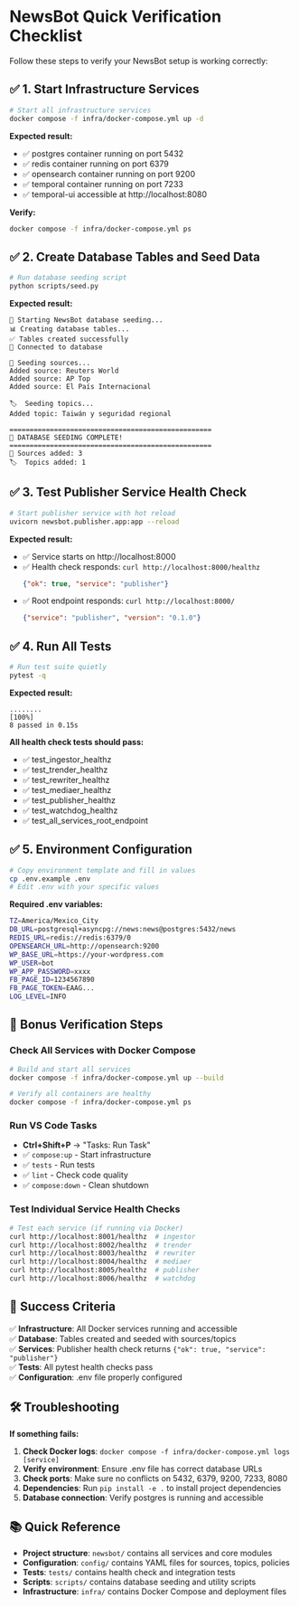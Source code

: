 # NewsBot Quick Verification Checklist

Follow these steps to verify your NewsBot setup is working correctly:

## ✅ 1. Start Infrastructure Services

```bash
# Start all infrastructure services
docker compose -f infra/docker-compose.yml up -d
```

**Expected result:**
- ✅ postgres container running on port 5432
- ✅ redis container running on port 6379  
- ✅ opensearch container running on port 9200
- ✅ temporal container running on port 7233
- ✅ temporal-ui accessible at http://localhost:8080

**Verify:**
```bash
docker compose -f infra/docker-compose.yml ps
```

## ✅ 2. Create Database Tables and Seed Data

```bash
# Run database seeding script
python scripts/seed.py
```

**Expected result:**
```
🌱 Starting NewsBot database seeding...
📊 Creating database tables...
✅ Tables created successfully
🔌 Connected to database

📰 Seeding sources...
Added source: Reuters World
Added source: AP Top
Added source: El País Internacional

🏷️  Seeding topics...
Added topic: Taiwán y seguridad regional

==================================================
🎉 DATABASE SEEDING COMPLETE!
==================================================
📰 Sources added: 3
🏷️  Topics added: 1
```

## ✅ 3. Test Publisher Service Health Check

```bash
# Start publisher service with hot reload
uvicorn newsbot.publisher.app:app --reload
```

**Expected result:**
- ✅ Service starts on http://localhost:8000
- ✅ Health check responds: `curl http://localhost:8000/healthz`
  ```json
  {"ok": true, "service": "publisher"}
  ```
- ✅ Root endpoint responds: `curl http://localhost:8000/`
  ```json
  {"service": "publisher", "version": "0.1.0"}
  ```

## ✅ 4. Run All Tests

```bash
# Run test suite quietly
pytest -q
```

**Expected result:**
```
........                                                         [100%]
8 passed in 0.15s
```

**All health check tests should pass:**
- ✅ test_ingestor_healthz
- ✅ test_trender_healthz  
- ✅ test_rewriter_healthz
- ✅ test_mediaer_healthz
- ✅ test_publisher_healthz
- ✅ test_watchdog_healthz
- ✅ test_all_services_root_endpoint

## ✅ 5. Environment Configuration

```bash
# Copy environment template and fill in values
cp .env.example .env
# Edit .env with your specific values
```

**Required .env variables:**
```bash
TZ=America/Mexico_City
DB_URL=postgresql+asyncpg://news:news@postgres:5432/news
REDIS_URL=redis://redis:6379/0
OPENSEARCH_URL=http://opensearch:9200
WP_BASE_URL=https://your-wordpress.com
WP_USER=bot
WP_APP_PASSWORD=xxxx
FB_PAGE_ID=1234567890
FB_PAGE_TOKEN=EAAG...
LOG_LEVEL=INFO
```

## 🚀 Bonus Verification Steps

### Check All Services with Docker Compose
```bash
# Build and start all services
docker compose -f infra/docker-compose.yml up --build

# Verify all containers are healthy
docker compose -f infra/docker-compose.yml ps
```

### Run VS Code Tasks
- **Ctrl+Shift+P** → "Tasks: Run Task"
- ✅ `compose:up` - Start infrastructure
- ✅ `tests` - Run tests
- ✅ `lint` - Check code quality
- ✅ `compose:down` - Clean shutdown

### Test Individual Service Health Checks
```bash
# Test each service (if running via Docker)
curl http://localhost:8001/healthz  # ingestor
curl http://localhost:8002/healthz  # trender
curl http://localhost:8003/healthz  # rewriter
curl http://localhost:8004/healthz  # mediaer
curl http://localhost:8005/healthz  # publisher
curl http://localhost:8006/healthz  # watchdog
```

## 🎯 Success Criteria

✅ **Infrastructure**: All Docker services running and accessible  
✅ **Database**: Tables created and seeded with sources/topics  
✅ **Services**: Publisher health check returns `{"ok": true, "service": "publisher"}`  
✅ **Tests**: All pytest health checks pass  
✅ **Configuration**: .env file properly configured  

## 🛠️ Troubleshooting

**If something fails:**

1. **Check Docker logs**: `docker compose -f infra/docker-compose.yml logs [service]`
2. **Verify environment**: Ensure .env file has correct database URLs
3. **Check ports**: Make sure no conflicts on 5432, 6379, 9200, 7233, 8080
4. **Dependencies**: Run `pip install -e .` to install project dependencies
5. **Database connection**: Verify postgres is running and accessible

## 📚 Quick Reference

- **Project structure**: `newsbot/` contains all services and core modules
- **Configuration**: `config/` contains YAML files for sources, topics, policies
- **Tests**: `tests/` contains health check and integration tests
- **Scripts**: `scripts/` contains database seeding and utility scripts
- **Infrastructure**: `infra/` contains Docker Compose and deployment files